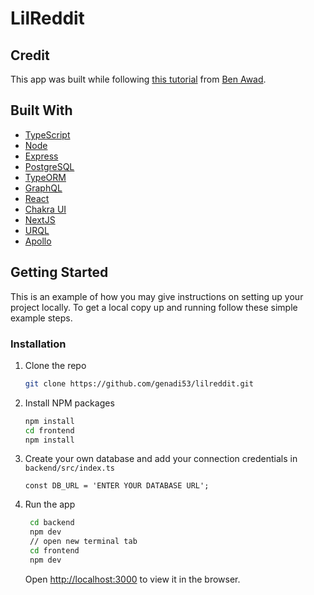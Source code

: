 # LilReddit

## Credit

This app was built while following [this tutorial](https://www.youtube.com/watch?v=I6ypD7qv3Z8&t=43292s&ab_channel=BenAwad) from [Ben Awad](https://github.com/benawad).

## Built With

- [TypeScript](https://www.typescriptlang.org/)
- [Node](https://nodejs.org/en/)
- [Express](https://expressjs.com/)
- [PostgreSQL](https://www.postgresql.org/)
- [TypeORM](https://typeorm.io/#/)
- [GraphQL](https://graphql.org/)
- [React](https://reactjs.org/)
- [Chakra UI](https://chakra-ui.com/)
- [NextJS](https://nextjs.org/)
- [URQL](https://formidable.com/open-source/urql/)
- [Apollo](https://www.apollographql.com/)

## Getting Started

This is an example of how you may give instructions on setting up your project locally.
To get a local copy up and running follow these simple example steps.

### Installation

1. Clone the repo
   ```sh
   git clone https://github.com/genadi53/lilreddit.git
   ```
2. Install NPM packages
   ```sh
   npm install
   cd frontend
   npm install
   ```
3. Create your own database and add your connection credentials in `backend/src/index.ts`
   ```JS
   const DB_URL = 'ENTER YOUR DATABASE URL';
   ```
4. Run the app

   ```sh
    cd backend
    npm dev
    // open new terminal tab
    cd frontend
    npm dev

   ```

   Open [http://localhost:3000](http://localhost:3000) to view it in the browser.
